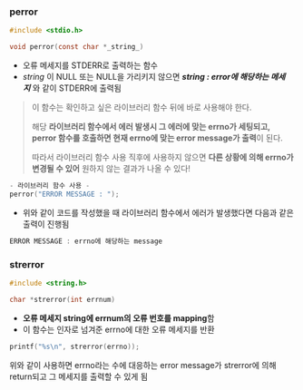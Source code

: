 ### perror

```c
#include <stdio.h>

void perror(const char *_string_)
```

- 오류 메세지를 STDERR로 출력하는 함수 
- _string_ 이 NULL 또는 NULL을 가리키지 않으면  **_string : error에 해당하는 메세지_** 와 같이 STDERR에 출력됨

> 이 함수는 확인하고 싶은 라이브러리 함수 뒤에 바로 사용해야 한다.
> 
> 해당 **라이브러리 함수에서 에러 발생시 그 에러에 맞는 errno가 세팅되고,  
> perror 함수를 호출하면 현재 errno에 맞는 error message가 출력**이 된다.
> 
> 따라서 라이브러리 함수 사용 직후에 사용하지 않으면 **다른 상황에 의해 errno가 변경될 수 있어** 원하지 않는 결과가 나올 수 있다!

```c
- 라이브러리 함수 사용 -
perror("ERROR MESSAGE : ");
```

- 위와 같이 코드를 작성했을 때 라이브러리 함수에서 에러가 발생했다면 다음과 같은 출력이 진행됨

```c
ERROR MESSAGE : errno에 해당하는 message
```

### strerror

```c
#include <string.h>

char *strerror(int errnum)
```

- **오류 메세지 string에 errnum의 오류 번호를 mapping**함
- 이 함수는 인자로 넘겨준 errno에 대한 오류 메세지를 반환

```c
printf("%s\n", strerror(errno));
```

위와 같이 사용하면 errno라는 수에 대응하는 error message가 strerror에 의해 return되고 그 메세지를 출력할 수 있게 됨